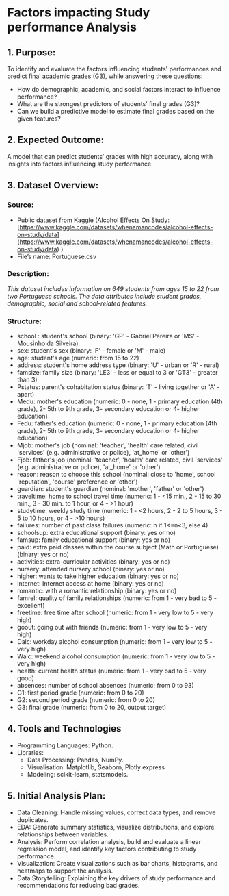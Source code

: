 #  Factors impacting Study performance Analysis

## 1. Purpose: 
To identify and evaluate the factors influencing students' performances and predict final academic grades (G3), while answering these questions:
* How do demographic, academic, and social factors interact to influence performance?
* What are the strongest predictors of students’ final grades (G3)?
* Can we build a predictive model to estimate final grades based on the given features?
## 2. Expected Outcome: 
A model that can predict students’ grades with high accuracy, along with insights into factors influencing study performance.

## 3. Dataset Overview:
### Source: 
* Public dataset from Kaggle (Alcohol Effects On Study: [https://www.kaggle.com/datasets/whenamancodes/alcohol-effects-on-study/data](https://www.kaggle.com/datasets/whenamancodes/alcohol-effects-on-study/data) )
* File’s name: Portuguese.csv
### Description: 
*This dataset includes information on 649 students from ages 15 to 22 from two Portuguese schools. The data attributes include student grades, demographic, social and school-related features.*

### Structure:
* school : student's school (binary: 'GP' - Gabriel Pereira or 'MS' - Mousinho da Silveira).
* sex: student's sex (binary: 'F' - female or 'M' - male)
* age: student's age (numeric: from 15 to 22)
* address: student's home address type (binary: 'U' - urban or 'R' - rural)
* famsize: family size (binary: 'LE3' - less or equal to 3 or 'GT3' - greater than 3)
* Pstatus: parent's cohabitation status (binary: 'T' - living together or 'A' - apart)
* Medu: mother's education (numeric: 0 - none, 1 - primary education (4th grade), 2- 5th to 9th grade, 3- secondary education or 4- higher education)
* Fedu: father's education (numeric: 0 - none, 1 - primary education (4th grade), 2- 5th to 9th grade, 3- secondary education or 4- higher education)
* Mjob: mother's job (nominal: 'teacher', 'health' care related, civil 'services' (e.g. administrative or police), 'at_home' or 'other')
* Fjob: father's job (nominal: 'teacher', 'health' care related, civil 'services' (e.g. administrative or police), 'at_home' or 'other')
* reason: reason to choose this school (nominal: close to 'home', school 'reputation', 'course' preference or 'other')
* guardian: student's guardian (nominal: 'mother', 'father' or 'other')
* traveltime: home to school travel time (numeric: 1 - <15 min., 2 - 15 to 30 min., 3 - 30 min. to 1 hour, or 4 - >1 hour)
* studytime: weekly study time (numeric: 1 - <2 hours, 2 - 2 to 5 hours, 3 - 5 to 10 hours, or 4 - >10 hours)
* failures: number of past class failures (numeric: n if 1<=n<3, else 4)
* schoolsup: extra educational support (binary: yes or no)
* famsup: family educational support (binary: yes or no)
* paid: extra paid classes within the course subject (Math or Portuguese) (binary: yes or no)
* activities: extra-curricular activities (binary: yes or no)
* nursery: attended nursery school (binary: yes or no)
* higher: wants to take higher education (binary: yes or no)
* internet: Internet access at home (binary: yes or no)
* romantic: with a romantic relationship (binary: yes or no)
* famrel: quality of family relationships (numeric: from 1 - very bad to 5 - excellent)
* freetime: free time after school (numeric: from 1 - very low to 5 - very high)
* goout: going out with friends (numeric: from 1 - very low to 5 - very high)
* Dalc: workday alcohol consumption (numeric: from 1 - very low to 5 - very high)
* Walc: weekend alcohol consumption (numeric: from 1 - very low to 5 - very high)
* health: current health status (numeric: from 1 - very bad to 5 - very good)
* absences: number of school absences (numeric: from 0 to 93)
* G1: first period grade (numeric: from 0 to 20)
* G2: second period grade (numeric: from 0 to 20)
* G3: final grade (numeric: from 0 to 20, output target)
## 4. Tools and Technologies
* Programming Languages: Python.
* Libraries:
  - Data Processing: Pandas, NumPy.
  - Visualisation: Matplotlib, Seaborn, Plotly express
  - Modeling: scikit-learn, statsmodels.
## 5. Initial Analysis Plan:
* Data Cleaning: Handle missing values, correct data types, and remove duplicates.
* EDA: Generate summary statistics, visualize distributions, and explore relationships between variables.
* Analysis: Perform correlation analysis, build and evaluate a linear regression model, and identify key factors contributing to study performance.
* Visualization: Create visualizations such as bar charts, histograms, and heatmaps to support the analysis.
* Data Storytelling: Explaining the key drivers of study performance and recommendations for reducing bad grades.


